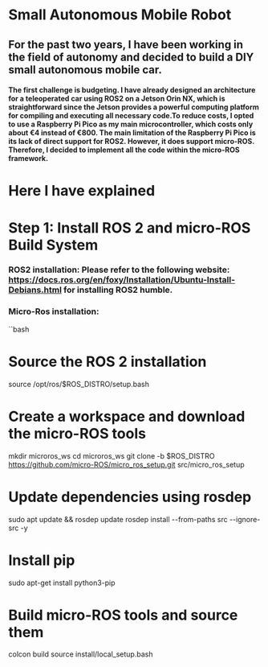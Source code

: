 # Small Autonomous Mobile Robot
## For the past two years, I have been working in the field of autonomy and decided to build a DIY small autonomous mobile car.
#### The first challenge is budgeting. I have already designed an architecture for a teleoperated car using ROS2 on a Jetson Orin NX, which is straightforward since the Jetson provides a powerful computing platform for compiling and executing all necessary code.To reduce costs, I opted to use a Raspberry Pi Pico as my main microcontroller, which costs only about €4 instead of €800. The main limitation of the Raspberry Pi Pico is its lack of direct support for ROS2. However, it does support micro-ROS. Therefore, I decided to implement all the code within the micro-ROS framework.

# Here I have explained 
# Step 1: Install ROS 2 and micro-ROS Build System
### ROS2 installation: Please refer to the following website: https://docs.ros.org/en/foxy/Installation/Ubuntu-Install-Debians.html for installing ROS2 humble.
### Micro-Ros installation: 
``bash
# Source the ROS 2 installation
source /opt/ros/$ROS_DISTRO/setup.bash

# Create a workspace and download the micro-ROS tools
mkdir microros_ws
cd microros_ws
git clone -b $ROS_DISTRO https://github.com/micro-ROS/micro_ros_setup.git src/micro_ros_setup

# Update dependencies using rosdep
sudo apt update && rosdep update
rosdep install --from-paths src --ignore-src -y

# Install pip
sudo apt-get install python3-pip

# Build micro-ROS tools and source them
colcon build
source install/local_setup.bash
```

